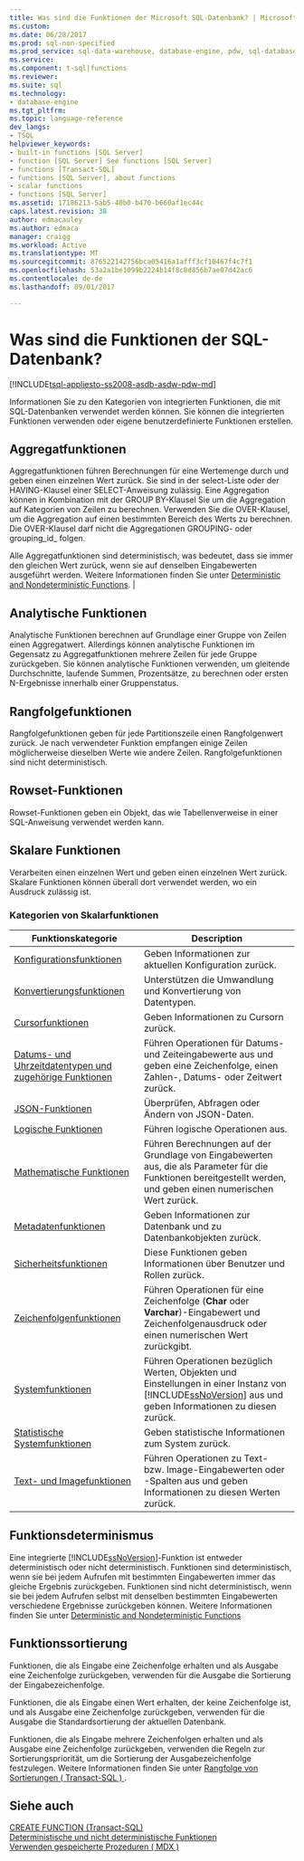 ```yaml
---
title: Was sind die Funktionen der Microsoft SQL-Datenbank? | Microsoft-Dokumentation
ms.custom: 
ms.date: 06/28/2017
ms.prod: sql-non-specified
ms.prod_service: sql-data-warehouse, database-engine, pdw, sql-database
ms.service: 
ms.component: t-sql|functions
ms.reviewer: 
ms.suite: sql
ms.technology:
- database-engine
ms.tgt_pltfrm: 
ms.topic: language-reference
dev_langs:
- TSQL
helpviewer_keywords:
- built-in functions [SQL Server]
- function [SQL Server] See functions [SQL Server]
- functions [Transact-SQL]
- functions [SQL Server], about functions
- scalar functions
- functions [SQL Server]
ms.assetid: 17186213-5ab5-40b0-b470-b660af1ec44c
caps.latest.revision: 38
author: edmacauley
ms.author: edmaca
manager: craigg
ms.workload: Active
ms.translationtype: MT
ms.sourcegitcommit: 876522142756bca05416a1afff3cf10467f4c7f1
ms.openlocfilehash: 53a2a1be1099b2224b14f8c8d856b7ae07d42ac6
ms.contentlocale: de-de
ms.lasthandoff: 09/01/2017

---
```

# <a name="what-are-the-sql-database-functions"></a>Was sind die Funktionen der SQL-Datenbank?
[!INCLUDE[tsql-appliesto-ss2008-asdb-asdw-pdw-md](../../includes/tsql-appliesto-ss2008-asdb-asdw-pdw-md.md)]

Informationen Sie zu den Kategorien von integrierten Funktionen, die mit SQL-Datenbanken verwendet werden können. Sie können die integrierten Funktionen verwenden oder eigene benutzerdefinierte Funktionen erstellen.
  
## <a name="aggregate-functions"></a>Aggregatfunktionen

Aggregatfunktionen führen Berechnungen für eine Wertemenge durch und geben einen einzelnen Wert zurück. Sie sind in der select-Liste oder der HAVING-Klausel einer SELECT-Anweisung zulässig. Eine Aggregation können in Kombination mit der GROUP BY-Klausel Sie um die Aggregation auf Kategorien von Zeilen zu berechnen. Verwenden Sie die OVER-Klausel, um die Aggregation auf einen bestimmten Bereich des Werts zu berechnen. Die OVER-Klausel darf nicht die Aggregationen GROUPING- oder grouping_id_ folgen.

Alle Aggregatfunktionen sind deterministisch, was bedeutet, dass sie immer den gleichen Wert zurück, wenn sie auf denselben Eingabewerten ausgeführt werden. Weitere Informationen finden Sie unter [Deterministic and Nondeterministic Functions](../../relational-databases/user-defined-functions/deterministic-and-nondeterministic-functions.md). |

## <a name="analytic-functions"></a>Analytische Funktionen
Analytische Funktionen berechnen auf Grundlage einer Gruppe von Zeilen einen Aggregatwert. Allerdings können analytische Funktionen im Gegensatz zu Aggregatfunktionen mehrere Zeilen für jede Gruppe zurückgeben. Sie können analytische Funktionen verwenden, um gleitende Durchschnitte, laufende Summen, Prozentsätze, zu berechnen oder ersten N-Ergebnisse innerhalb einer Gruppenstatus.

## <a name="ranking-functions"></a>Rangfolgefunktionen
Rangfolgefunktionen geben für jede Partitionszeile einen Rangfolgenwert zurück. Je nach verwendeter Funktion empfangen einige Zeilen möglicherweise dieselben Werte wie andere Zeilen. Rangfolgefunktionen sind nicht deterministisch.

## <a name="rowset-functions"></a>Rowset-Funktionen
Rowset-Funktionen geben ein Objekt, das wie Tabellenverweise in einer SQL-Anweisung verwendet werden kann.

## <a name="scalar-functions"></a>Skalare Funktionen
Verarbeiten einen einzelnen Wert und geben einen einzelnen Wert zurück. Skalare Funktionen können überall dort verwendet werden, wo ein Ausdruck zulässig ist.

### <a name="categories-of-scalar-functions"></a>Kategorien von Skalarfunktionen
  
|Funktionskategorie|Description|  
|-----------------------|-----------------|  
|[Konfigurationsfunktionen](configuration-functions-transact-sql.md)|Geben Informationen zur aktuellen Konfiguration zurück.|  
|[Konvertierungsfunktionen](conversion-functions-transact-sql.md)|Unterstützen die Umwandlung und Konvertierung von Datentypen.|  
|[Cursorfunktionen](cursor-functions-transact-sql.md)|Geben Informationen zu Cursorn zurück.|  
|[Datums- und Uhrzeitdatentypen und zugehörige Funktionen](date-and-time-data-types-and-functions-transact-sql.md)|Führen Operationen für Datums- und Zeiteingabewerte aus und geben eine Zeichenfolge, einen Zahlen-, Datums- oder Zeitwert zurück.|  
|[JSON-Funktionen](json-functions-transact-sql.md)|Überprüfen, Abfragen oder Ändern von JSON-Daten.|  
|[Logische Funktionen](http://msdn.microsoft.com/library/5b2b4546-951b-462d-91d5-e41fc5acd6f9)|Führen logische Operationen aus.|  
|[Mathematische Funktionen](mathematical-functions-transact-sql.md)|Führen Berechnungen auf der Grundlage von Eingabewerten aus, die als Parameter für die Funktionen bereitgestellt werden, und geben einen numerischen Wert zurück.|  
|[Metadatenfunktionen](metadata-functions-transact-sql.md)|Geben Informationen zur Datenbank und zu Datenbankobjekten zurück.|  
|[Sicherheitsfunktionen](security-functions-transact-sql.md)|Diese Funktionen geben Informationen über Benutzer und Rollen zurück.|  
|[Zeichenfolgenfunktionen](string-functions-transact-sql.md)|Führen Operationen für eine Zeichenfolge (**Char** oder **Varchar**)-Eingabewert und Zeichenfolgenausdruck oder einen numerischen Wert zurückgibt.|  
|[Systemfunktionen](../../relational-databases/system-functions/system-functions-for-transact-sql.md)|Führen Operationen bezüglich Werten, Objekten und Einstellungen in einer Instanz von [!INCLUDE[ssNoVersion](../../includes/ssnoversion-md.md)] aus und geben Informationen zu diesen zurück.|  
|[Statistische Systemfunktionen](system-statistical-functions-transact-sql.md)|Geben statistische Informationen zum System zurück.|  
|[Text- und Imagefunktionen](http://msdn.microsoft.com/library/b9c70488-1bf5-4068-a003-e548ccbc5199)|Führen Operationen zu Text- bzw. Image-Eingabewerten oder -Spalten aus und geben Informationen zu diesen Werten zurück.|  
  
## <a name="function-determinism"></a>Funktionsdeterminismus  
 Eine integrierte [!INCLUDE[ssNoVersion](../../includes/ssnoversion-md.md)]-Funktion ist entweder deterministisch oder nicht deterministisch. Funktionen sind deterministisch, wenn sie bei jedem Aufrufen mit bestimmten Eingabewerten immer das gleiche Ergebnis zurückgeben. Funktionen sind nicht deterministisch, wenn sie bei jedem Aufrufen selbst mit denselben bestimmten Eingabewerten verschiedene Ergebnisse zurückgeben können. Weitere Informationen finden Sie unter [Deterministic and Nondeterministic Functions](../../relational-databases/user-defined-functions/deterministic-and-nondeterministic-functions.md)  
  
## <a name="function-collation"></a>Funktionssortierung  
 Funktionen, die als Eingabe eine Zeichenfolge erhalten und als Ausgabe eine Zeichenfolge zurückgeben, verwenden für die Ausgabe die Sortierung der Eingabezeichenfolge.  
  
 Funktionen, die als Eingabe einen Wert erhalten, der keine Zeichenfolge ist, und als Ausgabe eine Zeichenfolge zurückgeben, verwenden für die Ausgabe die Standardsortierung der aktuellen Datenbank.  
  
 Funktionen, die als Eingabe mehrere Zeichenfolgen erhalten und als Ausgabe eine Zeichenfolge zurückgeben, verwenden die Regeln zur Sortierungspriorität, um die Sortierung der Ausgabezeichenfolge festzulegen. Weitere Informationen finden Sie unter [Rangfolge von Sortierungen &#40; Transact-SQL &#41; ](../../t-sql/statements/collation-precedence-transact-sql.md).  
  
## <a name="see-also"></a>Siehe auch  
 [CREATE FUNCTION &#40;Transact-SQL&#41;](../../t-sql/statements/create-function-transact-sql.md)   
 [Deterministische und nicht deterministische Funktionen](../../relational-databases/user-defined-functions/deterministic-and-nondeterministic-functions.md)   
 [Verwenden gespeicherte Prozeduren &#40; MDX &#41;](../../mdx/using-stored-procedures-mdx.md)  
  
  

